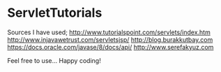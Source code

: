 # ServletTutorials

Sources I have used;
http://www.tutorialspoint.com/servlets/index.htm
http://www.injavawetrust.com/servletsjsp/
http://blog.burakkutbay.com
https://docs.oracle.com/javase/8/docs/api/
http://www.serefakyuz.com

Feel free to use...
Happy coding!
